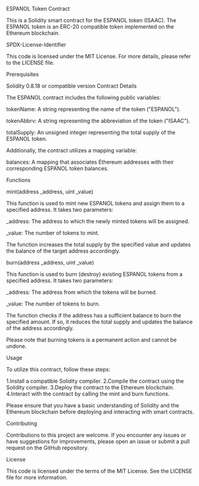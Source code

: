 ESPANOL Token Contract

This is a Solidity smart contract for the ESPANOL token (ISAAC). The ESPANOL token is an ERC-20 compatible token implemented on the Ethereum blockchain.

SPDX-License-Identifier

This code is licensed under the MIT License. For more details, please refer to the LICENSE file.

Prerequisites

Solidity 0.8.18 or compatible version
Contract Details

The ESPANOL contract includes the following public variables:

tokenName: A string representing the name of the token ("ESPANOL").

tokenAbbrv: A string representing the abbreviation of the token ("ISAAC").

totalSupply: An unsigned integer representing the total supply of the ESPANOL token.

Additionally, the contract utilizes a mapping variable:

balances: A mapping that associates Ethereum addresses with their corresponding ESPANOL token balances.

Functions

mint(address _address, uint _value)

This function is used to mint new ESPANOL tokens and assign them to a specified address. It takes two parameters:

_address: The address to which the newly minted tokens will be assigned.

_value: The number of tokens to mint.

The function increases the total supply by the specified value and updates the balance of the target address accordingly.

burn(address _address, uint _value)

This function is used to burn (destroy) existing ESPANOL tokens from a specified address. It takes two parameters:

_address: The address from which the tokens will be burned.

_value: The number of tokens to burn.

The function checks if the address has a sufficient balance to burn the specified amount. If so, it reduces the total supply and updates the balance of the address accordingly.

Please note that burning tokens is a permanent action and cannot be undone.

Usage

To utilize this contract, follow these steps:

1.Install a compatible Solidity compiler.
2.Compile the contract using the Solidity compiler.
3.Deploy the contract to the Ethereum blockchain.
4.Interact with the contract by calling the mint and burn functions.

Please ensure that you have a basic understanding of Solidity and the Ethereum blockchain before deploying and interacting with smart contracts.

Contributing

Contributions to this project are welcome. If you encounter any issues or have suggestions for improvements, please open an issue or submit a pull request on the GitHub repository.

License

This code is licensed under the terms of the MIT License. See the LICENSE file for more information.

